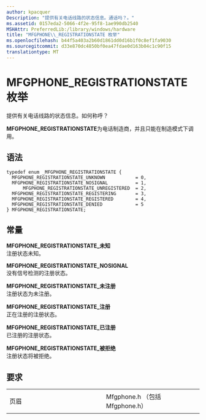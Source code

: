 ```yaml
---
author: kpacquer
Description: "提供有关电话线路的状态信息。通话吗？。"
ms.assetid: 0157eda2-5066-4f2e-95f8-1ae990db2540
MSHAttr: PreferredLib:/library/windows/hardware
title: "MFGPHONE\\_REGISTRATIONSTATE 枚举"
ms.openlocfilehash: b44f5a403a2b60d1861dd0d16b1f0c8ef1fa9030
ms.sourcegitcommit: d33e870dc4850bf0ea47fdae0d163b04c1c90f15
translationtype: MT
---
```

# <a name="mfgphoneregistrationstate-enumeration"></a>MFGPHONE\_REGISTRATIONSTATE 枚举


提供有关电话线路的状态信息。如何称呼？

**MFGPHONE\_REGISTRATIONSTATE**为电话制造商，并且只能在制造模式下调用。

<a name="syntax"></a>语法
------

```ManagedCPlusPlus
typedef enum _MFGPHONE_REGISTRATIONSTATE { 
  MFGPHONE_REGISTRATIONSTATE_UNKNOWN           = 0,
  MFGPHONE_REGISTRATIONSTATE_NOSIGNAL          = 1,
      MFGPHONE_REGISTRATIONSTATE_UNREGISTERED  = 2,
  MFGPHONE_REGISTRATIONSTATE_REGISTERING       = 3,
  MFGPHONE_REGISTRATIONSTATE_REGISTERED        = 4,
  MFGPHONE_REGISTRATIONSTATE_DENIED            = 5
} MFGPHONE_REGISTRATIONSTATE;
```

<a name="constants"></a>常量
---------

<span id="MFGPHONE_REGISTRATIONSTATE_UNKNOWN"></span><span id="mfgphone_registrationstate_unknown"></span>**MFGPHONE\_REGISTRATIONSTATE\_未知**  
注册状态未知。

<span id="MFGPHONE_REGISTRATIONSTATE_NOSIGNAL"></span><span id="mfgphone_registrationstate_nosignal"></span>**MFGPHONE\_REGISTRATIONSTATE\_NOSIGNAL**  
没有信号检测的注册状态。

<span id="____MFGPHONE_REGISTRATIONSTATE_UNREGISTERED"></span><span id="____mfgphone_registrationstate_unregistered"></span>**MFGPHONE\_REGISTRATIONSTATE\_未注册**  
注册状态为未注册。

<span id="MFGPHONE_REGISTRATIONSTATE_REGISTERING"></span><span id="mfgphone_registrationstate_registering"></span>**MFGPHONE\_REGISTRATIONSTATE\_注册**  
正在注册的注册状态。

<span id="MFGPHONE_REGISTRATIONSTATE_REGISTERED"></span><span id="mfgphone_registrationstate_registered"></span>**MFGPHONE\_REGISTRATIONSTATE\_已注册**  
已注册的注册状态。

<span id="MFGPHONE_REGISTRATIONSTATE_DENIED"></span><span id="mfgphone_registrationstate_denied"></span>**MFGPHONE\_REGISTRATIONSTATE\_被拒绝**  
注册状态将被拒绝。

<a name="requirements"></a>要求
------------

<table>
<colgroup>
<col width="50%" />
<col width="50%" />
</colgroup>
<tbody>
<tr class="odd">
<td align="left"><p>页眉</p></td>
<td align="left">Mfgphone.h （包括 Mfgphone.h）</td>
</tr>
</tbody>
</table>

 

 





